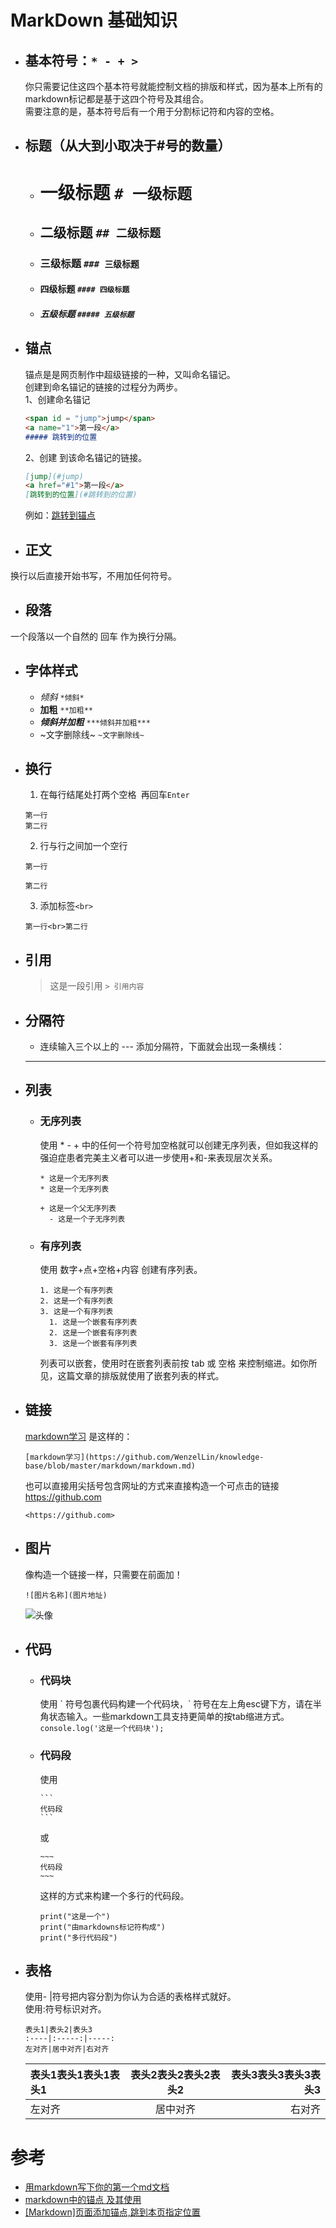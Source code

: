 # MarkDown 基础知识
* ## 基本符号：`* - + >`    
    你只需要记住这四个基本符号就能控制文档的排版和样式，因为基本上所有的markdown标记都是基于这四个符号及其组合。    
    需要注意的是，基本符号后有一个用于分割标记符和内容的空格。
    
* ## 标题（从大到小取决于#号的数量）
  + # 一级标题 `# 一级标题`
  + ## 二级标题 `## 二级标题`
  + ### 三级标题 `### 三级标题`
  + #### 四级标题 `#### 四级标题`
  + ##### 五级标题 `##### 五级标题`

* ## 锚点  
  锚点是是网页制作中超级链接的一种，又叫命名锚记。  
  创建到命名锚记的链接的过程分为两步。  
  1、创建命名锚记   
  ```markdown
  <span id = "jump">jump</span>
  <a name="1">第一段</a>
  ##### 跳转到的位置
  ```
  2、创建 到该命名锚记的链接。 
  ```markdown
  [jump](#jump)  
  <a href="#1">第一段</a>
  [跳转到的位置](#跳转到的位置)
  ```
  例如：[跳转到锚点](#锚点)
  
* ## 正文    
换行以后直接开始书写，不用加任何符号。

* ## 段落    
一个段落以一个自然的 回车 作为换行分隔。

* ## 字体样式    
  * *倾斜* `*倾斜*`   
  * **加粗** `**加粗**`   
  * ***倾斜并加粗*** `***倾斜并加粗***`   
  * ~文字删除线~ `~文字删除线~`
  
* ## 换行    
  1. 在每行结尾处打两个空格` `再回车`Enter`
  ```
  第一行  
  第二行
  ```
  2. 行与行之间加一个空行
  ```
  第一行
  
  第二行
  ```
  3. 添加标签`<br>`
  ```
  第一行<br>第二行
  ```
  
* ## 引用
  >这是一段引用 `> 引用内容`
  
* ## 分隔符
  * 连续输入三个以上的 --- 添加分隔符，下面就会出现一条横线：
  ---
  
* ## 列表
  * ### 无序列表    
      使用 * - + 中的任何一个符号加空格就可以创建无序列表，但如我这样的强迫症患者完美主义者可以进一步使用+和-来表现层次关系。
      ```
      * 这是一个无序列表 
      * 这是一个无序列表

      + 这是一个父无序列表
        - 这是一个子无序列表
      ```
  * ### 有序列表    
      使用 数字+点+空格+内容 创建有序列表。
      ```
      1. 这是一个有序列表
      2. 这是一个有序列表
      3. 这是一个有序列表
        1. 这是一个嵌套有序列表
        2. 这是一个嵌套有序列表
        3. 这是一个嵌套有序列表
      ```
      列表可以嵌套，使用时在嵌套列表前按 tab 或 空格 来控制缩进。如你所见，这篇文章的排版就使用了嵌套列表的样式。
      
* ## 链接        
    [markdown学习](https://github.com/WenzelLin/knowledge-base/blob/master/markdown/markdown.md) 是这样的：
    ```
    [markdown学习](https://github.com/WenzelLin/knowledge-base/blob/master/markdown/markdown.md) 
    ```
    也可以直接用尖括号包含网址的方式来直接构造一个可点击的链接 <https://github.com>
    ```
    <https://github.com>
    ```
    
* ## 图片    
    像构造一个链接一样，只需要在前面加！
    ```
    ![图片名称](图片地址)
    ```
    ![头像](https://avatars0.githubusercontent.com/u/26380940?s=400&u=b679ac089f5edca2d0575e57a6fa05ba72d6b99d&v=4)    
    
* ## 代码
  * ### 代码块   
    使用 \` 符号包裹代码构建一个代码块，\` 符号在左上角esc键下方，请在半角状态输入。一些markdown工具支持更简单的按tab缩进方式。    
    `console.log('这是一个代码块');`
  * ### 代码段   
    使用
    ~~~
    ```
    代码段
    ```
    ~~~
    或
    ```
    ~~~
    代码段
    ~~~
    ```
    这样的方式来构建一个多行的代码段。
    ```
    print("这是一个")
    print("由markdowns标记符构成")
    print("多行代码段")
    ```
    
* ## 表格    
    使用- |符号把内容分割为你认为合适的表格样式就好。    
    使用:符号标识对齐。
    ```
    表头1|表头2|表头3
    :----|:-----:|-----:
    左对齐|居中对齐|右对齐
    ```
    表头1表头1表头1表头1|表头2表头2表头2表头2|表头3表头3表头3表头3
    :----|:-----:|-----:
    左对齐|居中对齐|右对齐
    
# 参考
  * [用markdown写下你的第一个md文档](https://www.jianshu.com/p/de9c98bba332)
  * [markdown中的锚点 及其使用](https://blog.csdn.net/qq_33530388/article/details/59058061)
  * [\[Markdown\]页面添加锚点,跳到本页指定位置](https://www.jianshu.com/p/debd64e591a0)

